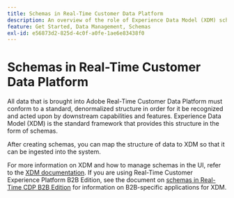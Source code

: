 ```yaml
---
title: Schemas in Real-Time Customer Data Platform
description: An overview of the role of Experience Data Model (XDM) schemas in Adobe Real-Time Customer Data Platform.
feature: Get Started, Data Management, Schemas
exl-id: e56873d2-825d-4c0f-a0fe-1ae6e83438f0
---
```

# Schemas in Real-Time Customer Data Platform

All data that is brought into Adobe Real-Time Customer Data Platform must conform to a standard, denormalized structure in order for it be recognized and acted upon by downstream capabilities and features. Experience Data Model (XDM) is the standard framework that provides this structure in the form of schemas.

After creating schemas, you can map the structure of data to XDM so that it can be ingested into the system.

For more information on XDM and how to manage schemas in the UI, refer to the [XDM documentation](../../xdm/home.md). If you are using Real-Time Customer Experience Platform B2B Edition, see the document on [schemas in Real-Time CDP B2B Edition](./b2b.md) for information on B2B-specific applications for XDM.
